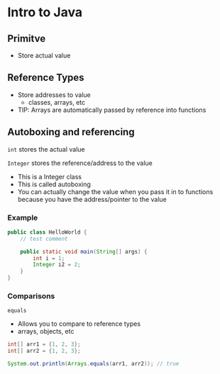 # Intro to Java

## Primitve

- Store actual value

## Reference Types

- Store addresses to value
  - classes, arrays, etc
- TIP: Arrays are automatically passed by reference into functions

## Autoboxing and referencing

`int` stores the actual value

`Integer` stores the reference/address to the value

- This is a Integer class
- This is called autoboxing
- You can actually change the value when you pass it in to functions because you have the address/pointer to the value

### Example

```java
public class HelloWorld {
    // test comment

    public static void main(String[] args) {
        int i = 1;
        Integer i2 = 2;
    }
}
```

### Comparisons

`equals`

- Allows you to compare to reference types
- arrays, objects, etc

```java
int[] arr1 = {1, 2, 3};
int[] arr2 = {1, 2, 3};

System.out.println(Arrays.equals(arr1, arr2)); // true

```
